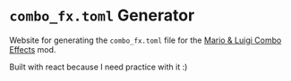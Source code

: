 # `combo_fx.toml` Generator
Website for generating the `combo_fx.toml` file for the [Mario & Luigi Combo Effects](https://gamebanana.com/mods/542290) mod.

Built with react because I need practice with it :)